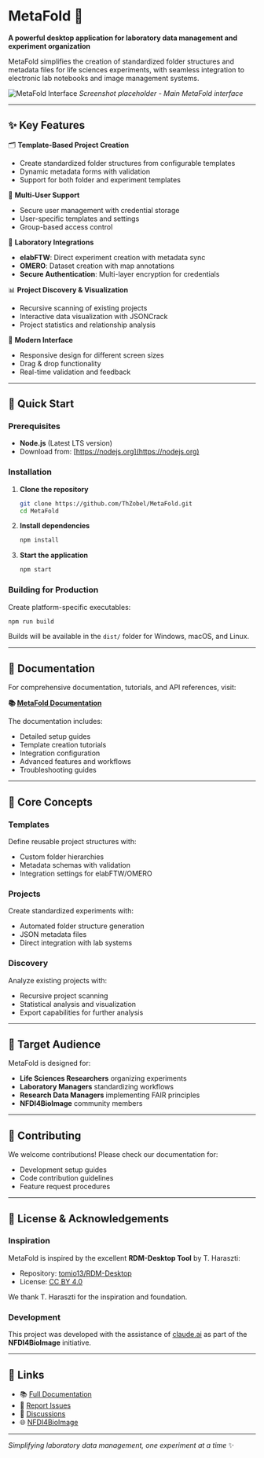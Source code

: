 # MetaFold 🔬

**A powerful desktop application for laboratory data management and experiment organization**

MetaFold simplifies the creation of standardized folder structures and metadata files for life sciences experiments, with seamless integration to electronic lab notebooks and image management systems.

![MetaFold Interface](screenshots/metafold-main-interface.png)
*Screenshot placeholder - Main MetaFold interface*

---

## ✨ Key Features

🗂️ **Template-Based Project Creation**
- Create standardized folder structures from configurable templates
- Dynamic metadata forms with validation
- Support for both folder and experiment templates

👥 **Multi-User Support**
- Secure user management with credential storage
- User-specific templates and settings
- Group-based access control

🔗 **Laboratory Integrations**
- **elabFTW**: Direct experiment creation with metadata sync
- **OMERO**: Dataset creation with map annotations
- **Secure Authentication**: Multi-layer encryption for credentials

📊 **Project Discovery & Visualization**
- Recursive scanning of existing projects
- Interactive data visualization with JSONCrack
- Project statistics and relationship analysis

🎨 **Modern Interface**
- Responsive design for different screen sizes
- Drag & drop functionality
- Real-time validation and feedback

---

## 🚀 Quick Start

### Prerequisites
- **Node.js** (Latest LTS version)
- Download from: [https://nodejs.org](https://nodejs.org)

### Installation

1. **Clone the repository**
   ```bash
   git clone https://github.com/ThZobel/MetaFold.git
   cd MetaFold
   ```

2. **Install dependencies**
   ```bash
   npm install
   ```

3. **Start the application**
   ```bash
   npm start
   ```

### Building for Production

Create platform-specific executables:
```bash
npm run build
```

Builds will be available in the `dist/` folder for Windows, macOS, and Linux.

---

## 📖 Documentation

For comprehensive documentation, tutorials, and API references, visit:

**📚 [MetaFold Documentation](https://metafold-docs.readthedocs.io/en/latest/)**

The documentation includes:
- Detailed setup guides
- Template creation tutorials
- Integration configuration
- Advanced features and workflows
- Troubleshooting guides

---

## 🔧 Core Concepts

### Templates
Define reusable project structures with:
- Custom folder hierarchies
- Metadata schemas with validation
- Integration settings for elabFTW/OMERO

### Projects
Create standardized experiments with:
- Automated folder structure generation
- JSON metadata files
- Direct integration with lab systems

### Discovery
Analyze existing projects with:
- Recursive project scanning
- Statistical analysis and visualization
- Export capabilities for further analysis

---

## 🎯 Target Audience

MetaFold is designed for:
- **Life Sciences Researchers** organizing experiments
- **Laboratory Managers** standardizing workflows
- **Research Data Managers** implementing FAIR principles
- **NFDI4BioImage** community members

---

## 🤝 Contributing

We welcome contributions! Please check our documentation for:
- Development setup guides
- Code contribution guidelines
- Feature request procedures

---

## 📄 License & Acknowledgements

### Inspiration
MetaFold is inspired by the excellent **RDM-Desktop Tool** by T. Haraszti:
- Repository: [tomio13/RDM-Desktop](https://github.com/tomio13/RDM-Desktop)
- License: [CC BY 4.0](https://creativecommons.org/licenses/by/4.0/)

We thank T. Haraszti for the inspiration and foundation.

### Development
This project was developed with the assistance of [claude.ai](https://claude.ai/) as part of the **NFDI4BioImage** initiative.

---

## 🔗 Links

- 📚 [Full Documentation](https://metafold-docs.readthedocs.io/en/latest/)
- 🐛 [Report Issues](https://github.com/ThZobel/MetaFold/issues)
- 💬 [Discussions](https://github.com/ThZobel/MetaFold/discussions)
- 🌐 [NFDI4BioImage](https://nfdi4bioimage.de/)

---

*Simplifying laboratory data management, one experiment at a time* ✨